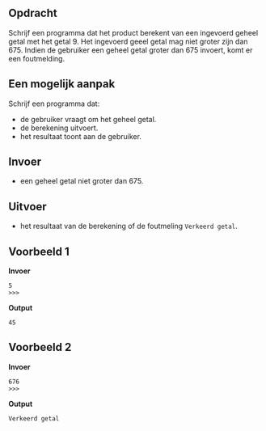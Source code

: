 ## Opdracht
Schrijf een programma dat het product berekent van een ingevoerd geheel getal met het getal 9. Het ingevoerd geeel getal mag niet groter zijn dan 675. Indien de gebruiker een geheel getal groter dan 675 invoert, komt er een foutmelding.

## Een mogelijk aanpak
Schrijf een programma dat:

- de gebruiker vraagt om het geheel getal.
- de berekening uitvoert.
- het resultaat toont aan de gebruiker.

## Invoer
- een geheel getal niet groter dan 675.

## Uitvoer
- het resultaat van de berekening of de foutmeling `Verkeerd getal`.

## Voorbeeld 1

**Invoer**
```
5
>>> 
```
**Output**

```
45
```
## Voorbeeld 2

**Invoer**
```
676
>>> 
```
**Output**

```
Verkeerd getal
```